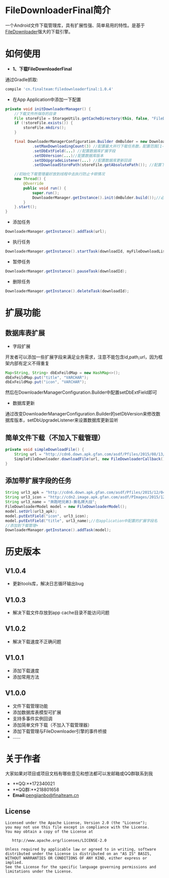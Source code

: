 # FileDownloaderFinal简介
一个Android文件下载管理库，具有扩展性强、简单易用的特性。是基于[FileDownloader](https://github.com/lingochamp/FileDownloader "FileDownloader")强大的下载引擎。

# 如何使用
* **1、下载FileDownloaderFinal**

通过Gradle抓取:
```gradle
compile 'cn.finalteam:filedownloaderfinal:1.0.4'
```
* 在App Application中添加一下配置
```java
private void initDownloaderManager() {
    //下载文件所保存的目录
    File storeFile = StorageUtils.getCacheDirectory(this, false, "FileDownloader");
    if (!storeFile.exists()) {
        storeFile.mkdirs();
    }

    final DownloaderManagerConfiguration.Builder dmBulder = new DownloaderManagerConfiguration.Builder(this)
            .setMaxDownloadingCount(3) //配置最大并行下载任务数，配置范围[1-100]
            .setDbExtField(...) //配置数据库扩展字段
            .setDbVersion(...)//配置数据库版本
            .setDbUpgradeListener(...) //配置数据库更新回调
            .setDownloadStorePath(storeFile.getAbsolutePath()); //配置下载文件存储目录

    //初始化下载管理最好放到线程中去执行防止卡顿情况
    new Thread() {
        @Override
        public void run() {
            super.run();
            DownloaderManager.getInstance().init(dmBulder.build());//必要语句
        }
    }.start();
}
```

* 添加任务
```java
DownloaderManager.getInstance().addTask(url);
```
* 执行任务
```java
DownloaderManager.getInstance().startTask(downloadId, myFileDownloadListener);
```
* 暂停任务
```java
DownloaderManager.getInstance().pauseTask(downloadId);
```
* 删除任务
```java
DownloaderManager.getInstance().deleteTask(downloadId);
```
# 扩展功能
## 数据库表扩展
* 字段扩展

开发者可以添加一些扩展字段来满足业务需求，注意不能包含id,path,url，因为框架内部有定义不得重复
```java
Map<String, String> dbExFeildMap = new HashMap<>();
dbExFeildMap.put("title", "VARCHAR");
dbExFeildMap.put("icon", "VARCHAR");
```
然后在DownloaderManagerConfiguration.Builder中配置setDbExtField即可

* 数据库更新

通过改变DownloaderManagerConfiguration.Builder的setDbVersion来修改数据库版本，setDbUpgradeListener来设置数据库更新监听

## 简单文件下载（不加入下载管理）
```java
private void simpleDownloadFile() {
    String url = "http://cdn6.down.apk.gfan.com/asdf/Pfiles/2015/08/13/1055068_1960ffcc-f122-49e1-b13f-a5b35049e7f5.apk";
    SimpleFileDownloader.downloadFile(url, new FileDownloaderCallback());
}
```

## 添加带扩展字段的任务
```java
String url3_apk = "http://cdn6.down.apk.gfan.com/asdf/Pfiles/2015/12/04/1087087_676144cf-a7dc-45df-8b7e-d56ddacf04f9.apk";
String url3_icon = "http://cdn2.image.apk.gfan.com/asdf/PImages/2015/12/04/ldpi_ae934eca-1f51-4e3a-9d26-acd982352f57.png";
String url3_name = "奔跑吧兄弟3-撕名牌大战";
FileDownloaderModel model = new FileDownloaderModel();
model.setUrl(url3_apk);
model.putExtField("icon", url3_icon);
model.putExtField("title", url3_name);//在application中配置的扩展字段名
//添加到下载管理+
DownloaderManager.getInstance().addTask(model);
```

# 历史版本
## V1.0.4
* 更新tools库，解决日志循环输出bug

## V1.0.3
* 解决下载文件存放到app cache目录不能访问问题

## V1.0.2
* 解决下载速度不正确问题

## V1.0.1
* 添加下载速度
* 添加常用方法

## V1.0.0
* 文件下载管理功能
* 添加数据库表模型可扩展
* 支持多事件实例回调
* 添加简单文件下载（不加入下载管理器）
* 添加下载管理与FileDownloader引擎的事件桥接
* ……


# 关于作者
大家如果对项目或项目文档有哪些意见和想法都可以发邮箱或QQ群联系到我

* **QQ:**172340021   
* **QQ群:**218801658  
* **Email:**<pengjianbo@finalteam.cn>

License
-------

    Licensed under the Apache License, Version 2.0 (the "License");
    you may not use this file except in compliance with the License.
    You may obtain a copy of the License at

       http://www.apache.org/licenses/LICENSE-2.0

    Unless required by applicable law or agreed to in writing, software
    distributed under the License is distributed on an "AS IS" BASIS,
    WITHOUT WARRANTIES OR CONDITIONS OF ANY KIND, either express or implied.
    See the License for the specific language governing permissions and
    limitations under the License.
